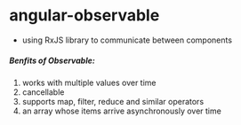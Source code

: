 # angular-observable
- using RxJS library to communicate between components
##### Benfits of Observable:
1. works with multiple values over time
2. cancellable
3. supports map, filter, reduce and similar operators
4. an array whose items arrive asynchronously over time
